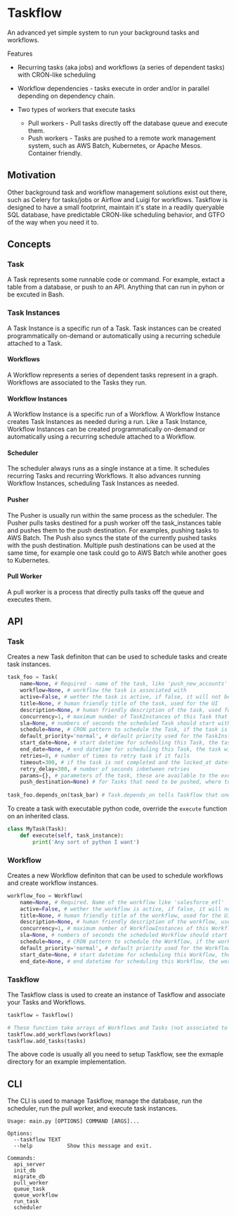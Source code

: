 # Taskflow

An advanced yet simple system to run your background tasks and workflows.

Features

- Recurring tasks (aka jobs) and workflows (a series of dependent tasks) with CRON-like scheduling


- Workflow dependencies - tasks execute in order and/or in parallel depending on dependency chain.

- Two types of workers that execute tasks
	- Pull workers - Pull tasks directly off the database queue and execute them.
	- Push workers - Tasks are pushed to a remote work management system, such as AWS Batch, Kubernetes, or Apache Mesos. Container friendly.

## Motivation

Other background task and workflow management solutions exist out there, such as Celery for tasks/jobs or Airflow and Luigi for workflows. Taskflow is designed to have a small footprint, maintain it's state in a readily queryable SQL database, have predictable CRON-like scheduling behavior, and GTFO of the way when you need it to.

## Concepts

### Task

A Task represents some runnable code or command. For example, extact a table from a database, or push to an API. Anything that can run in pyhon or be excuted in Bash.

### Task Instances

A Task Instance is a specific run of a Task. Task instances can be created programmatically on-demand or automatically using a recurring schedule attached to a Task.

#### Workflows

A Workflow represents a series of dependent tasks represent in a graph. Workflows are associated to the Tasks they run.

#### Workflow Instances

A Workflow Instance is a specific run of a Workflow. A Workflow Instance creates Task Instances as needed during a run. Like a Task Instance, Workflow Instances can be created programmatically on-demand or automatically using a recurring schedule attached to a Workflow.

#### Scheduler

The scheduler always runs as a single instance at a time. It schedules recurring Tasks and recurring Workflows. It also advances running Workflow Instances, scheduling Task Instances as needed.

#### Pusher

The Pusher is usually run within the same process as the scheduler. The Pusher pulls tasks destined for a push worker off the task_instances table and pushes them to the push destination. For examples, pushing tasks to AWS Batch. The Push also syncs the state of the currently pushed tasks with the push destination. Multiple push destinations can be used at the same time, for example one task could go to AWS Batch while another goes to Kubernetes.

#### Pull Worker

A pull worker is a process that directly pulls tasks off the queue and executes them.

## API

### Task

Creates a new Task definiton that can be used to schedule tasks and create task instances.

```python
task_foo = Task(
	name=None, # Required - name of the task, like 'push_new_accounts'
	workflow=None, # workflow the task is associated with
	active=False, # wether the task is active, if false, it will not be sceduled
	title=None, # human friendly title of the task, used for the UI
	description=None, # human friendly description of the task, used for the UI
	concurrency=1, # maximum number of TaskInstances of this Task that can be running at a time
	sla=None, # numbers of seconds the scheduled Task should start within
	schedule=None, # CRON pattern to schedule the Task, if the task is to be scheduled
	default_priority='normal', # default priority used for the TaskInstances of this Task
	start_date=None, # start datetime for scheduling this Task, the task will not be scheduled before this time
	end_date=None, # end datetime for scheduling this Task, the task will not be scheduled after this time
	retries=0, # number of times to retry task if it fails
	timeout=300, # if the task is not completed and the locked_at datetime is past these number of seconds, retry or fail task
	retry_delay=300, # number of seconds inbetween retries
	params={}, # parameters of the task, these are available to the executors and pushers
	push_destination=None) # for Tasks that need to be pushed, where to push them, for example 'aws_batch'
	
task_foo.depends_on(task_bar) # Task.depends_on tells Taskflow that one Task is dependant on another. Both tasks need to be in the same Workflow
```

To create a task with executable python code, override the `execute` function on an inherited class.

```python
class MyTask(Task):
	def execute(self, task_instance):
		print('Any sort of python I want')
```

### Workflow

Creates a new Workflow definiton that can be used to schedule workflows and create workflow instances.

```python
workflow_foo = Workflow(
	name=None, # Required. Name of the workflow like 'salesforce_etl'
	active=False, # wether the workflow is active, if false, it will not be sceduled
	title=None, # human friendly title of the workflow, used for the UI
	description=None, # human friendly description of the workflow, used for the UI
	concurrency=1, # maximum number of WorkflowInstances of this Workflow that can be running at a time
	sla=None, # numbers of seconds the scheduled Workflow should start within
	schedule=None, # CRON pattern to schedule the Workflow, if the workflow is to be scheduled
	default_priority='normal', # default priority used for the WorkflowInstances of this Workflow
	start_date=None, # start datetime for scheduling this Workflow, the workflow will not be scheduled before this time
	end_date=None, # end datetime for scheduling this Workflow, the workflow will not be scheduled after this time)
```

### Taskflow

The Taskflow class is used to create an instance of Taskflow and associate your Tasks and Workflows.

```python
taskflow = Taskflow()

# These function take arrays of Workflows and Tasks (not associated to a Workflow) and add them to Taskflow
taskflow.add_workflows(workflows)
taskflow.add_tasks(tasks)
```

The above code is usually all you need to setup Taskflow, see the exmaple directory for an example implementation.

## CLI

The CLI is used to manage Taskflow, manage the database, run the scheduler, run the pull worker, and execute task instances.

```
Usage: main.py [OPTIONS] COMMAND [ARGS]...

Options:
  --taskflow TEXT
  --help           Show this message and exit.

Commands:
  api_server
  init_db
  migrate_db
  pull_worker
  queue_task
  queue_workflow
  run_task
  scheduler
```
